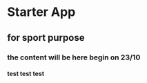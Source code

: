 # Starter App 
## for sport purpose
### the content will be here begin on 23/10
#### test test test
